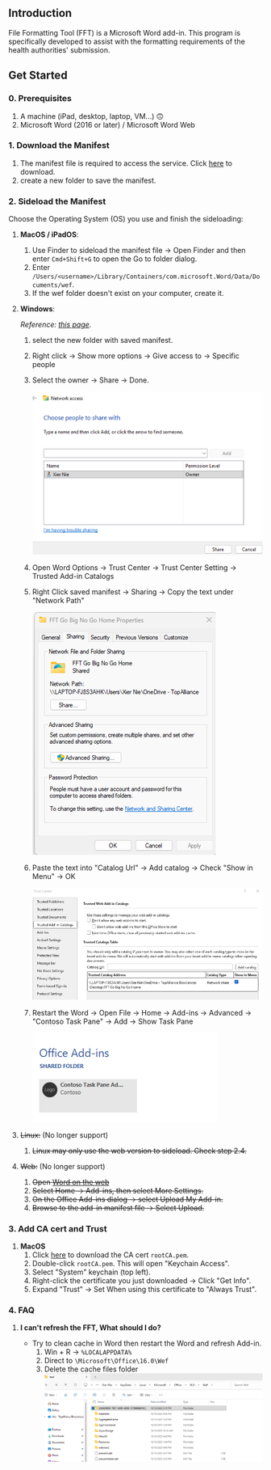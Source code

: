 ## Introduction
File Formatting Tool (FFT) is a Microsoft Word add-in. This program is specifically developed to assist with the formatting requirements of the health authorities' submission.

## Get Started
### 0. Prerequisites
1. A machine (iPad, desktop, laptop, VM...) 🙃
2. Microsoft Word (2016 or later) / Microsoft Word Web

### 1. Download the Manifest
1. The manifest file is required to access the service. Click [here]() to download.
2. create a new folder to save the manifest.

### 2. Sideload the Manifest
Choose the Operating System (OS) you use and finish the sideloading:
1. **MacOS / iPadOS**:
   1. Use Finder to sideload the manifest file -> Open Finder and then enter `Cmd+Shift+G` to open the Go to folder dialog.
   2. Enter `/Users/<username>/Library/Containers/com.microsoft.Word/Data/Documents/wef`.
   3. If the wef folder doesn't exist on your computer, create it.
2. **Windows**:
   
   *Reference: [this page](https://learn.microsoft.com/en-us/office/dev/add-ins/testing/create-a-network-shared-folder-catalog-for-task-pane-and-content-add-ins).*
   1. select the new folder with saved manifest.
   2. Right click -> Show more options -> Give access to -> Specific people
   3. Select the owner -> Share -> Done. 
   
      ![1](/fft/images/1.png)
   
   4. Open Word Options -> Trust Center -> Trust Center Setting -> Trusted Add-in Catalogs
   5. Right Click saved manifest -> Sharing -> Copy the text under "Network Path"
   
      ![2](/fft/images/2.png)
   
   6. Paste the text into "Catalog Url" -> Add catalog -> Check "Show in Menu" -> OK
   
      ![3](/fft/images/3.png)
   
   7. Restart the Word -> Open File -> Home -> Add-ins -> Advanced -> "Contoso Task Pane" -> Add -> Show Task Pane
   
      ![4](/fft/images/4.png)
3. ~~Linux:~~ (No longer support)
   1. ~~Linux may only use the web version to sideload. Check step 2.4.~~
4. ~~Web:~~ (No longer support)
   1. ~~Open [Word on the web](https://word.cloud.microsoft/?wdOrigin=OFFICECOM-WEB.APPGALLERY)~~
   2. ~~Select Home -> Add-ins, then select More Settings.~~
   3. ~~On the Office Add-ins dialog -> select Upload My Add-in.~~
   4. ~~Browse to the add-in manifest file -> Select Upload.~~

### 3. Add CA cert and Trust
1. **MacOS**
   1. Click [here]() to download the CA cert `rootCA.pem`.
   2. Double-click `rootCA.pem`. This will open "Keychain Access".
   3. Select "System" keychain (top left).
   4. Right-click the certificate you just downloaded -> Click "Get Info".
   5. Expand "Trust" -> Set When using this certificate to "Always Trust".

### 4. FAQ
1. **I can't refresh the FFT, What should I do?**
   
   - Try to clean cache in Word then restart the Word and refresh Add-in.
      1. Win + R -> `%LOCALAPPDATA%`
      2. Direct to `\Microsoft\Office\16.0\Wef`
      3. Delete the cache files folder
      ![5](/fft/images/5.png)
